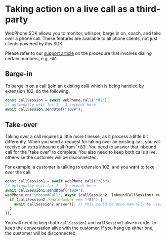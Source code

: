 # Taking action on a live call as a third-party

WebPhone SDK allows you to monitor, whisper, barge in on, coach, and take over a
phone call. These features are available to all phone clients, not just clients
powered by this SDK.

Please refer to our
[support article](https://support.ringcentral.com/article-v2/8086.html?brand=RC_US&product=RingEX&language=en_US)
on the procedure that involves dialing certain numbers, e.g. `*80`.

## Barge-in

To barge in on a call (join an existing call) which is being handled by
extension 102, do the following:

```ts
const callSession = await webPhone.call("*82");
// optionally wait for 1 - 3 seconds here
await callSession.sendDtmf("102#");
```

## Take-over

Taking over a call requires a little more finesse, as it process a little bit
differently. When you send a request for taking over an existing call, you will
receive an extra inbound call from '\*83'. You need to answer that inbound call
for the "take over" to complete. You also need to keep both calls alive,
otherwise the customer will be disconnected.

For example, a customer is talking to extension 102, and you want to take over
the call:

```ts
const callSession1 = await webPhone.call("*83");
// optionally wait for 1 - 3 seconds here
await callSession1.sendDtmf("102#");
webPhone.on("inboundCall", async (callSession2: InboundCallSession) => {
  if (callSession2.remoteNumber === "*83") {
    await callSession2.answer(); // this could be done manually by user instead of automatically here.
  }
});
```

You will need to keep both `callSession1` and `callSession2` alive in order to
keep the conversation alive with the customer. If you hang up either one, the
customer will be disconnected.
